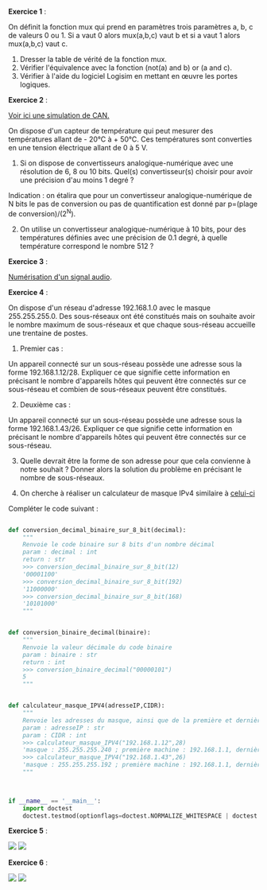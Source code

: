 **Exercice 1** :

On définit la fonction mux qui prend en paramètres trois paramètres a, b, c de valeurs 0 ou 1. Si a vaut 0 alors mux(a,b,c) vaut b et si a vaut 1 alors mux(a,b,c) vaut c.

1. Dresser la table de vérité de la fonction mux.
2. Vérifier l'équivalence avec la fonction (not(a) and b) or (a and c).
3. Vérifier à l'aide du logiciel Logisim en mettant en œuvre les portes logiques.


**Exercice 2** : 

[Voir ici une simulation de CAN.](https://www.hatier-clic.fr/miniliens/mie/9782401059054/can/index.html)   

On dispose d'un capteur de température qui peut mesurer des températures allant de - 20°C à + 50°C. Ces températures sont converties en une tension électrique allant de 0 à 5 V.

1. Si on dispose de convertisseurs analogique-numérique avec une résolution de 6, 8 ou 10 bits. Quel(s) convertisseur(s) choisir pour avoir une précision d'au moins 1 degré ?

Indication : on étalira que pour un convertisseur analogique-numérique de N bits le pas de conversion ou pas de quantification est donné par p=(plage de conversion)/(2<sup>N</sup>).


2. On utilise un convertisseur analogique-numérique à 10 bits, pour des températures définies avec une précision de 0.1 degré, à quelle température correspond le nombre 512 ?


**Exercice 3** : 

[Numérisation d'un signal audio](assets/Sujet-ImplantCochleaire.pdf).  


**Exercice 4** :

On dispose d'un réseau d'adresse 192.168.1.0 avec le masque 255.255.255.0. Des sous-réseaux ont été constitués mais on souhaite avoir le nombre maximum de sous-réseaux et que chaque sous-réseau accueille une trentaine de postes.

1. Premier cas :

Un appareil connecté sur un sous-réseau possède une adresse sous la forme 192.168.1.12/28. Expliquer ce que signifie cette information en précisant le nombre d'appareils hôtes qui peuvent être connectés sur ce sous-réseau et combien de sous-réseaux peuvent être constitués.

2. Deuxième cas : 

Un appareil connecté sur un sous-réseau possède une adresse sous la forme 192.168.1.43/26. Expliquer ce que signifie cette information en précisant le nombre d'appareils hôtes qui peuvent être connectés sur ce sous-réseau.

3. Quelle devrait être la forme de son adresse pour que cela convienne à notre souhait ? Donner alors la solution du problème en précisant le nombre de sous-réseaux.

4. On cherche à réaliser un calculateur de masque IPv4 similaire à 
[celui-ci](https://cric.grenoble.cnrs.fr/Administrateurs/Outils/CalculMasque/)

Compléter le code suivant :

```Python

def conversion_decimal_binaire_sur_8_bit(decimal):
    """
    Renvoie le code binaire sur 8 bits d'un nombre décimal
    param : decimal : int
    return : str
    >>> conversion_decimal_binaire_sur_8_bit(12)
    '00001100'
    >>> conversion_decimal_binaire_sur_8_bit(192)
    '11000000'
    >>> conversion_decimal_binaire_sur_8_bit(168)
    '10101000'
    """


def conversion_binaire_decimal(binaire):
    """
    Renvoie la valeur décimale du code binaire
    param : binaire : str
    return : int
    >>> conversion_binaire_decimal("00000101")
    5
    """


def calculateur_masque_IPV4(adresseIP,CIDR):
    """
    Renvoie les adresses du masque, ainsi que de la première et dernière machine du sous-réseau
    param : adresseIP : str
    param : CIDR : int
    >>> calculateur_masque_IPV4("192.168.1.12",28)
    'masque : 255.255.255.240 ; première machine : 192.168.1.1, dernière machine : 192.168.1.14'
    >>> calculateur_masque_IPV4("192.168.1.43",26)
    'masque : 255.255.255.192 ; première machine : 192.168.1.1, dernière machine : 192.168.1.62'
    """


    
if __name__ == '__main__':
    import doctest
    doctest.testmod(optionflags=doctest.NORMALIZE_WHITESPACE | doctest.ELLIPSIS, verbose=True)
```


**Exercice 5** :

<img  src="assets/page1.png">
<img  src="assets/page2.png">

**Exercice 6** :

<img  src="assets/routage1.png">
<img  src="assets/routage2.png">

